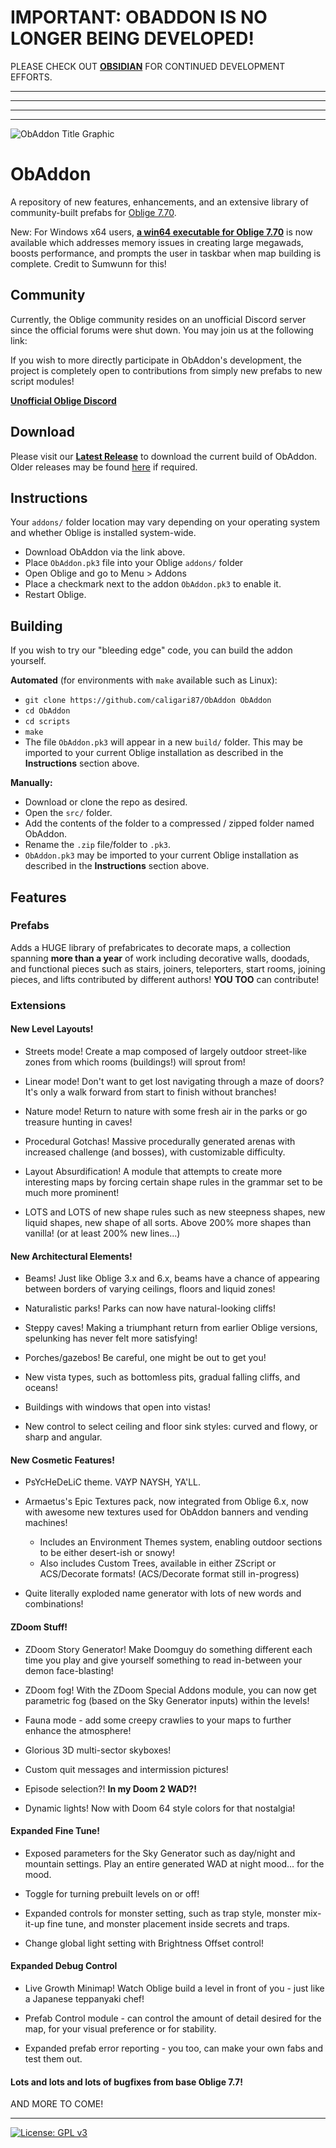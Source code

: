 # IMPORTANT: OBADDON IS NO LONGER BEING DEVELOPED!
PLEASE CHECK OUT [**OBSIDIAN**](https://github.com/dashodanger/Oblige) FOR CONTINUED DEVELOPMENT EFFORTS.

***
***
***
***


![ObAddon Title Graphic](https://i.imgur.com/SK5gc0r.png)

# ObAddon

A repository of new features, enhancements, and an extensive library of community-built prefabs for [Oblige 7.70](http://oblige.sourceforge.net/).

New: For Windows x64 users, [**a win64 executable for Oblige 7.70**](https://forum.zdoom.org/viewtopic.php?f=44&t=64879) is now available which addresses memory issues in creating large megawads, boosts performance, and prompts the user in taskbar when map building is complete.  Credit to Sumwunn for this!

## Community
Currently, the Oblige community resides on an unofficial Discord server since the official forums were shut down. You may join us at the following link:

If you wish to more directly participate in ObAddon's development, the project is completely open to contributions from simply new prefabs to new script modules!

[**Unofficial Oblige Discord**](https://discord.gg/dfqCt9v)

## Download

Please visit our [**Latest Release**](https://github.com/caligari87/ObAddon/releases/latest) to download the current build of ObAddon. Older releases may be found [here](https://github.com/caligari87/ObAddon/releases) if required.

## Instructions

Your `addons/` folder location may vary depending on your operating system and whether Oblige is installed system-wide.

* Download ObAddon via the link above.
* Place `ObAddon.pk3` file into your Oblige `addons/` folder
* Open Oblige and go to Menu > Addons
* Place a checkmark next to the addon `ObAddon.pk3` to enable it.
* Restart Oblige.

## Building

If you wish to try our "bleeding edge" code, you can build the addon yourself.

**Automated** (for environments with `make` available such as Linux):

* `git clone https://github.com/caligari87/ObAddon ObAddon`
* `cd ObAddon`
* `cd scripts`
* `make`
* The file `ObAddon.pk3` will appear in a new `build/` folder. This may be imported to your current Oblige installation as described in the **Instructions** section above.

**Manually:**

* Download or clone the repo as desired.
* Open the `src/` folder.
* Add the contents of the folder to a compressed / zipped folder named ObAddon.
* Rename the `.zip` file/folder to `.pk3`.
* `ObAddon.pk3` may be imported to your current Oblige installation as described in the **Instructions** section above.

## Features

### Prefabs
Adds a HUGE library of prefabricates to decorate maps, a collection spanning **more than a year** of work including decorative walls, doodads, and functional pieces such as stairs, joiners, teleporters, start rooms, joining pieces, and lifts contributed by different authors! **YOU TOO** can contribute!

### Extensions

#### New Level Layouts!

* Streets mode! Create a map composed of largely outdoor street-like zones from which rooms (buildings!) will sprout from!

* Linear mode! Don't want to get lost navigating through a maze of doors? It's only a walk forward from start to finish without branches!

* Nature mode! Return to nature with some fresh air in the parks or go treasure hunting in caves!

* Procedural Gotchas! Massive procedurally generated arenas with increased challenge (and bosses), with customizable difficulty.

* Layout Absurdification! A module that attempts to create more interesting maps by forcing certain shape rules in the grammar set to be much more prominent!

* LOTS and LOTS of new shape rules such as new steepness shapes, new liquid shapes, new shape of all sorts. Above 200% more shapes than vanilla! (or at least 200% new lines...)

#### New Architectural Elements!

* Beams! Just like Oblige 3.x and 6.x, beams have a chance of appearing between borders of varying ceilings, floors and liquid zones!

* Naturalistic parks! Parks can now have natural-looking cliffs!

* Steppy caves! Making a triumphant return from earlier Oblige versions, spelunking has never felt more satisfying!

* Porches/gazebos! Be careful, one might be out to get you!

* New vista types, such as bottomless pits, gradual falling cliffs, and oceans!

* Buildings with windows that open into vistas!

* New control to select ceiling and floor sink styles: curved and flowy, or sharp and angular.

#### New Cosmetic Features!

* PsYcHeDeLiC theme. VAYP NAYSH, YA'LL.

* Armaetus's Epic Textures pack, now integrated from Oblige 6.x, now with awesome new textures used for ObAddon banners and vending machines!
  * Includes an Environment Themes system, enabling outdoor sections to be either desert-ish or snowy!
  * Also includes Custom Trees, available in either ZScript or ACS/Decorate formats! (ACS/Decorate format still in-progress)

* Quite literally exploded name generator with lots of new words and combinations!

#### ZDoom Stuff!

* ZDoom Story Generator! Make Doomguy do something different each time you play and give yourself something to read in-between your demon face-blasting!

* ZDoom fog! With the ZDoom Special Addons module, you can now get parametric fog (based on the Sky Generator inputs) within the levels!

* Fauna mode - add some creepy crawlies to your maps to further enhance the atmosphere!

* Glorious 3D multi-sector skyboxes!

* Custom quit messages and intermission pictures!

* Episode selection?! **In my Doom 2 WAD?!**

* Dynamic lights! Now with Doom 64 style colors for that nostalgia!

#### Expanded Fine Tune!

* Exposed parameters for the Sky Generator such as day/night and mountain settings. Play an entire generated WAD at night mood... for the mood.

* Toggle for turning prebuilt levels on or off!
  
* Expanded controls for monster setting, such as trap style, monster mix-it-up fine tune, and monster placement inside secrets and traps.

* Change global light setting with Brightness Offset control!

#### Expanded Debug Control

* Live Growth Minimap! Watch Oblige build a level in front of you - just like a Japanese teppanyaki chef!

* Prefab Control module - can control the amount of detail desired for the map, for your visual preference or for stability.

* Expanded prefab error reporting - you too, can make your own fabs and test them out.

#### Lots and lots and lots of bugfixes from base Oblige 7.7!

AND MORE TO COME!

***

[![License: GPL v3](https://img.shields.io/badge/License-GPLv3-blue.svg)](https://www.gnu.org/licenses/gpl-3.0)
